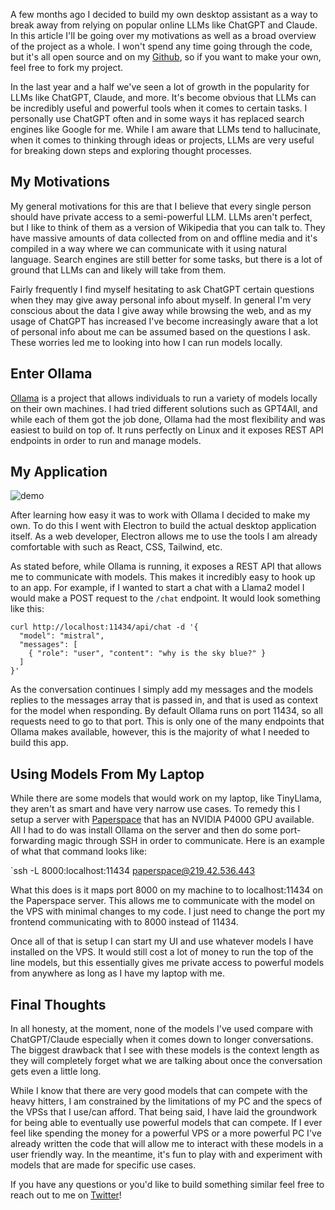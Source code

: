 A few months ago I decided to build my own desktop assistant as a way to break away from relying on popular online LLMs like ChatGPT and Claude. In this article I'll be going over my motivations as well as a broad overview of the project as a whole. I won't spend any time going through the code, but it's all open source and on my [Github](https://github.com/lorem-ipsumm/electron-gpt), so if you want to make your own, feel free to fork my project.

In the last year and a half we've seen a lot of growth in the popularity for LLMs like ChatGPT, Claude, and more. It's become obvious that LLMs can be incredibly useful and powerful tools when it comes to certain tasks. I personally use ChatGPT often and in some ways it has replaced search engines like Google for me. While I am aware that LLMs tend to hallucinate, when it comes to thinking through ideas or projects, LLMs are very useful for breaking down steps and exploring thought processes.
## My Motivations

My general motivations for this are that I believe that every single person should have private access to a semi-powerful LLM. LLMs aren't perfect, but I like to think of them as a version of Wikipedia that you can talk to. They have massive amounts of data collected from on and offline media and it's compiled in a way where we can communicate with it using natural language. Search engines are still better for some tasks, but there is a lot of ground that LLMs can and likely will take from them.

Fairly frequently I find myself hesitating to ask ChatGPT certain questions when they may give away personal info about myself. In general I'm very conscious about the data I give away while browsing the web, and as my usage of ChatGPT has increased I've become increasingly aware that a lot of personal info about me can be assumed based on the questions I ask. These worries led me to looking into how I can run models locally.
## Enter Ollama

[Ollama](https://ollama.com/) is a project that allows individuals to run a variety of models locally on their own machines. I had tried different solutions such as GPT4All, and while each of them got the job done, Ollama had the most flexibility and was easiest to build on top of. It runs perfectly on Linux and it exposes REST API endpoints in order to run and manage models.

## My Application

![demo](/images/assistant/1.gif)

After learning how easy it was to work with Ollama I decided to make my own. To do this I went with Electron to build the actual desktop application itself. As a web developer, Electron allows me to use the tools I am already comfortable with such as React, CSS, Tailwind, etc.

As stated before, while Ollama is running, it exposes a REST API that allows me to communicate with models. This makes it incredibly easy to hook up to an app. For example, if I wanted to start a chat with a Llama2 model I would make a POST request to the `/chat` endpoint. It would look something like this:

```
curl http://localhost:11434/api/chat -d '{
  "model": "mistral",
  "messages": [
    { "role": "user", "content": "why is the sky blue?" }
  ]
}'
```

As the conversation continues I simply add my messages and the models replies to the messages array that is passed in, and that is used as context for the model when responding. By default Ollama runs on port 11434, so all requests need to go to that port. This is only one of the many endpoints that Ollama makes available, however, this is the majority of what I needed to build this app.

## Using Models From My Laptop

While there are some models that would work on my laptop, like TinyLlama, they aren't as smart and have very narrow use cases. To remedy this I setup a server with [Paperspace](https://www.paperspace.com/) that has an NVIDIA P4000 GPU available. All I had to do was install Ollama on the server and then do some port-forwarding magic through SSH in order to communicate. Here is an example of what that command looks like:

`ssh -L 8000:localhost:11434 paperspace@219.42.536.443

What this does is it maps port 8000 on my machine to to localhost:11434 on the Paperspace server. This allows me to communicate with the model on the VPS with minimal changes to my code. I just need to change the port my frontend communicating with to 8000 instead of 11434.

Once all of that is setup I can start my UI and use whatever models I have installed on the VPS. It would still cost a lot of money to run the top of the line models, but this essentially gives me private access to powerful models from anywhere as long as I have my laptop with me.

## Final Thoughts

In all honesty, at the moment, none of the models I've used compare with ChatGPT/Claude especially when it comes down to longer conversations. The biggest drawback that I see with these models is the context length as they will completely forget what we are talking about once the conversation gets even a little long.

While I know that there are very good models that can compete with the heavy hitters, I am constrained by the limitations of my PC and the specs of the VPSs that I use/can afford. That being said, I have laid the groundwork for being able to eventually use powerful models that can compete. If I ever feel like spending the money for a powerful VPS or a more powerful PC I've already written the code that will allow me to interact with these models in a user friendly way. In the meantime, it's fun to play with and experiment with models that are made for specific use cases.

If you have any questions or you'd like to build something similar feel free to reach out to me on [Twitter](https://twitter.com/lorem___)!
